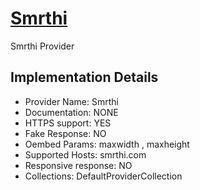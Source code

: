 # [Smrthi](https://smrthi.com)

Smrthi Provider

## Implementation Details

- Provider
Name: Smrthi
- Documentation: NONE
- HTTPS support: YES
- Fake Response: NO
- Oembed Params: maxwidth , maxheight
- Supported Hosts: smrthi.com
- Responsive response: NO
- Collections: DefaultProviderCollection


